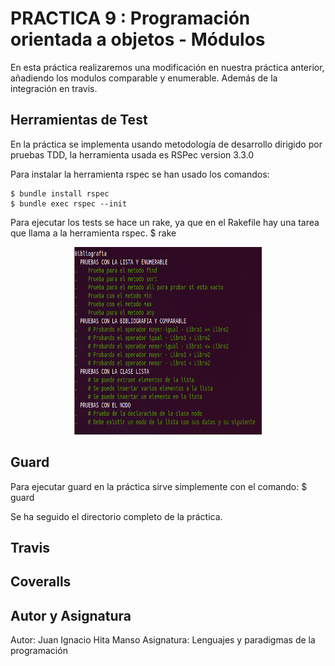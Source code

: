 # PRACTICA 9 : Programación orientada a objetos - Módulos

En esta práctica realizaremos una modificación en nuestra práctica anterior, añadiendo los modulos comparable y enumerable. 
Además de la integración en travis.

## Herramientas de Test

En la práctica se implementa usando metodología de desarrollo dirigido por pruebas TDD, la herramienta usada es RSPec version 3.3.0

Para instalar la herramienta rspec se han usado los comandos: 

    $ bundle install rspec
    $ bundle exec rspec --init
   
Para ejecutar los tests se hace un rake, ya que en el Rakefile hay una tarea que llama a la herramienta rspec.
    $ rake

<p align="Center">
	<img src="img/test_ok.jpg" title="Test Rspec" width="300" height="300">
</p>

## Guard

Para ejecutar guard en la práctica sirve simplemente con el comando: 
    $ guard 

Se ha seguido el directorio completo de la práctica.

## Travis

## Coveralls

## Autor y Asignatura

Autor: Juan Ignacio Hita Manso
Asignatura: Lenguajes y paradigmas de la programación


